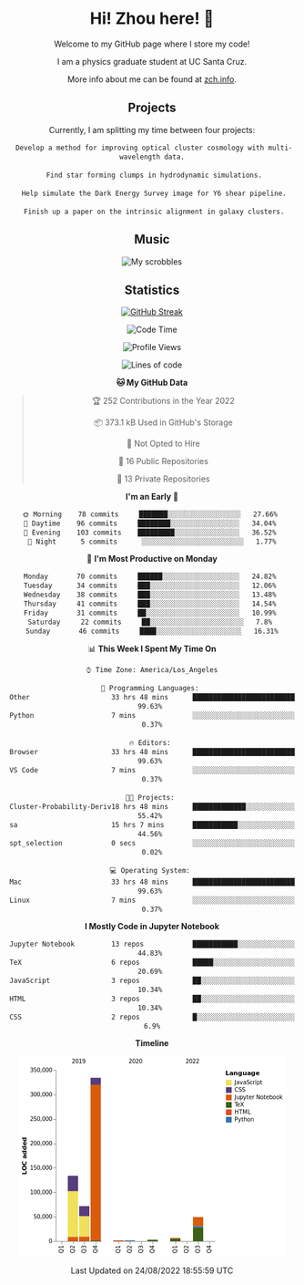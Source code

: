 <div align="center">
<h1> Hi! Zhou here! 👋 </h1>


Welcome to my GitHub page where I store my code! 

I am a physics graduate student at UC Santa Cruz. 

More info about me can be found at [zch.info](www.zch.info).

## Projects

Currently, I am splitting my time between four projects:
```
 Develop a method for improving optical cluster cosmology with multi-wavelength data.
 
 Find star forming clumps in hydrodynamic simulations.
 
 Help simulate the Dark Energy Survey image for Y6 shear pipeline.
 
 Finish up a paper on the intrinsic alignment in galaxy clusters.
```

## Music
![My scrobbles](https://lastfm-recently-played.vercel.app/api?user=zchvsre)


## Statistics

[![GitHub Streak](https://github-readme-streak-stats.herokuapp.com/?user=zhouconghao&theme=highcontrast)](https://git.io/streak-stats)

<!--START_SECTION:waka-->
![Code Time](http://img.shields.io/badge/Code%20Time-258%20hrs%2059%20mins-blue)

![Profile Views](http://img.shields.io/badge/Profile%20Views-28-blue)

![Lines of code](https://img.shields.io/badge/From%20Hello%20World%20I%27ve%20Written-602%20Thousand%20lines%20of%20code-blue)

**🐱 My GitHub Data** 

> 🏆 252 Contributions in the Year 2022
 > 
> 📦 373.1 kB Used in GitHub's Storage 
 > 
> 🚫 Not Opted to Hire
 > 
> 📜 16 Public Repositories 
 > 
> 🔑 13 Private Repositories  
 > 
**I'm an Early 🐤** 

```text
🌞 Morning    78 commits     ███████░░░░░░░░░░░░░░░░░░   27.66% 
🌆 Daytime    96 commits     ████████░░░░░░░░░░░░░░░░░   34.04% 
🌃 Evening    103 commits    █████████░░░░░░░░░░░░░░░░   36.52% 
🌙 Night      5 commits      ░░░░░░░░░░░░░░░░░░░░░░░░░   1.77%

```
📅 **I'm Most Productive on Monday** 

```text
Monday       70 commits     ██████░░░░░░░░░░░░░░░░░░░   24.82% 
Tuesday      34 commits     ███░░░░░░░░░░░░░░░░░░░░░░   12.06% 
Wednesday    38 commits     ███░░░░░░░░░░░░░░░░░░░░░░   13.48% 
Thursday     41 commits     ███░░░░░░░░░░░░░░░░░░░░░░   14.54% 
Friday       31 commits     ██░░░░░░░░░░░░░░░░░░░░░░░   10.99% 
Saturday     22 commits     ██░░░░░░░░░░░░░░░░░░░░░░░   7.8% 
Sunday       46 commits     ████░░░░░░░░░░░░░░░░░░░░░   16.31%

```


📊 **This Week I Spent My Time On** 

```text
⌚︎ Time Zone: America/Los_Angeles

💬 Programming Languages: 
Other                    33 hrs 48 mins      █████████████████████████   99.63% 
Python                   7 mins              ░░░░░░░░░░░░░░░░░░░░░░░░░   0.37%

🔥 Editors: 
Browser                  33 hrs 48 mins      █████████████████████████   99.63% 
VS Code                  7 mins              ░░░░░░░░░░░░░░░░░░░░░░░░░   0.37%

🐱‍💻 Projects: 
Cluster-Probability-Deriv18 hrs 48 mins      █████████████░░░░░░░░░░░░   55.42% 
sa                       15 hrs 7 mins       ███████████░░░░░░░░░░░░░░   44.56% 
spt_selection            0 secs              ░░░░░░░░░░░░░░░░░░░░░░░░░   0.02%

💻 Operating System: 
Mac                      33 hrs 48 mins      █████████████████████████   99.63% 
Linux                    7 mins              ░░░░░░░░░░░░░░░░░░░░░░░░░   0.37%

```

**I Mostly Code in Jupyter Notebook** 

```text
Jupyter Notebook         13 repos            ███████████░░░░░░░░░░░░░░   44.83% 
TeX                      6 repos             █████░░░░░░░░░░░░░░░░░░░░   20.69% 
JavaScript               3 repos             ██░░░░░░░░░░░░░░░░░░░░░░░   10.34% 
HTML                     3 repos             ██░░░░░░░░░░░░░░░░░░░░░░░   10.34% 
CSS                      2 repos             █░░░░░░░░░░░░░░░░░░░░░░░░   6.9%

```


**Timeline**

![Chart not found](https://raw.githubusercontent.com/zhouconghao/zhouconghao/main/charts/bar_graph.png) 


 Last Updated on 24/08/2022 18:55:59 UTC
<!--END_SECTION:waka-->

<!-- ![](https://raw.githubusercontent.com/zhouconghao/github-stats/master/generated/overview.svg#gh-dark-mode-only)
![](https://raw.githubusercontent.com/zhouconghao/github-stats/master/generated/overview.svg#gh-light-mode-only)

![](https://raw.githubusercontent.com/zhouconghao/github-stats/master/generated/languages.svg#gh-dark-mode-only)
![](https://raw.githubusercontent.com/zhouconghao/github-stats/master/generated/languages.svg#gh-light-mode-only) -->

</div>


<!--
**zchvsre/zchvsre** is a ✨ _special_ ✨ repository because its `README.md` (this file) appears on your GitHub profile.

Here are some ideas to get you started:

- 🔭 I’m currently working on ...
- 🌱 I’m currently learning ...
- 👯 I’m looking to collaborate on ...
- 🤔 I’m looking for help with ...
- 💬 Ask me about ...
- 📫 How to reach me: ...
- 😄 Pronouns: ...
- ⚡ Fun fact: ...
-->
 
 </p>
